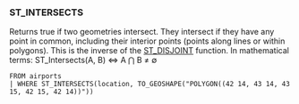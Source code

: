 <!--
This is generated by ESQL’s AbstractFunctionTestCase. Do no edit it. See ../README.md for how to regenerate it.
-->

### ST_INTERSECTS
Returns true if two geometries intersect.
They intersect if they have any point in common, including their interior points
(points along lines or within polygons).
This is the inverse of the [ST_DISJOINT](https://www.elastic.co/docs/reference/elasticsearch/query-languages/esql/functions-operators/spatial-functions#esql-st_disjoint) function.
In mathematical terms: ST_Intersects(A, B) ⇔ A ⋂ B ≠ ∅

```esql
FROM airports
| WHERE ST_INTERSECTS(location, TO_GEOSHAPE("POLYGON((42 14, 43 14, 43 15, 42 15, 42 14))"))
```
